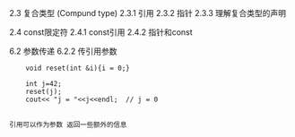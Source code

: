 ---
---

2.3 复合类型 (Compund type)
	2.3.1 引用
	2.3.2 指针
	2.3.3 理解复合类型的声明

2.4 const限定符
	2.4.1 const引用
	2.4.2 指针和const

6.2 参数传递
	6.2.2 传引用参数
	
		void reset(int &i){i = 0;}

		int j=42;
		reset(j);
		cout<< "j = "<<j<<endl;  // j = 0


	引用可以作为参数 返回一些额外的信息

	
